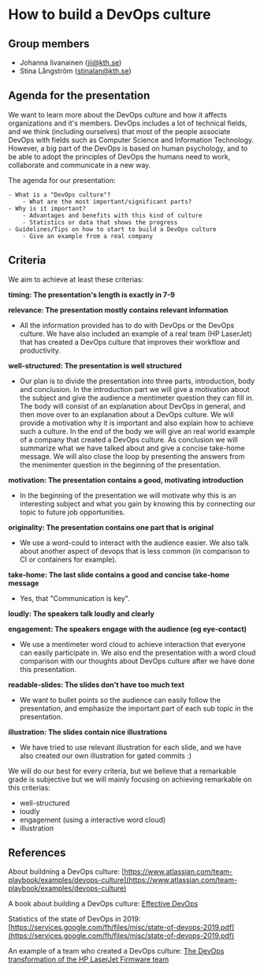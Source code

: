 # How to build a DevOps culture

## Group members

- Johanna Iivanainen (jii@kth.se)
- Stina Långström (stinalan@kth.se)

## Agenda for the presentation
We want to learn more about the DevOps culture and how it affects organizations and it's members. DevOps includes a lot of technical fields, and we think (including ourselves) that most of the people associate DevOps with fields such as Computer Science and Information Technology. However, a big part of the DevOps is based on human psychology, and to be able to adopt the principles of DevOps the humans need to work, collaborate and communicate in a new way.

The agenda for our presentation:

    - What is a "DevOps culture"?
        - What are the most important/significant parts?
    - Why is it important?
        - Advantages and benefits with this kind of culture
        - Statistics or data that shows the progress
    - Guidelines/Tips on how to start to build a DevOps culture
        - Give an example from a real company

## Criteria

We aim to achieve at least these criterias:

**timing: The presentation's length is exactly in 7-9**

**relevance: The presentation mostly contains relevant information**
* All the information provided has to do with DevOps or the DevOps culture. We have also included an example of a real team (HP LaserJet) that has created a DevOps culture that improves their workflow and productivity.

**well-structured: The presentation is well structured**
* Our plan is to divide the presentation into three parts, introduction, body and conclusion. In the introduction part we will give a motivation about the subject and give the audience a mentimeter question they can fill in. The body will consist of an explanation about DevOps in general, and then move over to an explanation about a DevOps culture. We will provide a motivation why it is important and also explain how to achieve such a culture. In the end of the body we will give an real world example of a company that created a DevOps culture. As conclusion we will summarize what we have talked about and give a concise take-home message. We will also close the loop by presenting the answers from the menimenter question in the beginning of the presentation.

**motivation: The presentation contains a good, motivating introduction**
* In the beginning of the presentation we will motivate why this is an interesting subject and what you gain by knowing this by connecting our topic to future job opportunities.

**originality: The presentation contains one part that is original**
* We use a word-could to interact with the audience easier. We also talk about another aspect of devops that is less common (in comparison to CI or containers for example).

**take-home: The last slide contains a good and concise take-home message**
* Yes, that "Communication is key".

**loudly: The speakers talk loudly and clearly**

**engagement: The speakers engage with the audience (eg eye-contact)**
* We use a mentimeter word cloud to achieve interaction that everyone can easily participate in. We also end the presentation with a word cloud comparison with our thoughts about DevOps culture after we have done this presentation.

**readable-slides: The slides don't have too much text**
* We want to bullet points so the audience can easily follow the presentation, and emphasize the important part of each sub topic in the presentation.

**illustration: The slides contain nice illustrations**
* We have tried to use relevant illustration for each slide, and we have also created our own illustration for gated commits :)

We will do our best for every criteria, but we believe that a remarkable grade is subjective but we will mainly focusing on achieving remarkable on this criterias:
* well-structured
* loudly
* engagement (using a interactive word cloud)
* illustration

## References

About buildning a DevOps culture: 
[https://www.atlassian.com/team-playbook/examples/devops-culture](https://www.atlassian.com/team-playbook/examples/devops-culture)

A book about building a DevOps culture:
[Effective DevOps](https://books.google.se/books?hl=sv&lr=&id=6e5FDAAAQBAJ&oi=fnd&pg=PP1&dq=Devops+culture&ots=-Xfcb8PN1X&sig=an8BfSJhgiMgYtbEE5ACFbqIpig&redir_esc=y#v=onepage&q=Devops%20culture&f=false)

Statistics of the state of DevOps in 2019: 
[https://services.google.com/fh/files/misc/state-of-devops-2019.pdf](https://services.google.com/fh/files/misc/state-of-devops-2019.pdf)

An example of a team who created a DevOps culture: 
[The DevOps transformation of the HP LaserJet Firmware team](https://itrevolution.com/the-amazing-devops-transformation-of-the-hp-laserjet-firmware-team-gary-gruver/)
